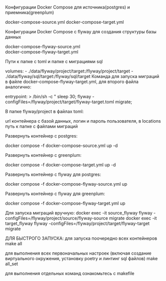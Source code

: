 Конфигурации Docker Compose для источника(postgres) и приемника(greenplum)
  
  docker-compose-source.yml 
  docker-compose-target.yml

Конфигурации Docker Compose с flyway для создания структуры базы данных

 docker-compose-flyway-source.yml  
 docker-compose-flyway-target.yml 

Пути к папке с toml и папке с миграциями sql

  volumes:
      - ./data/flyway/project/target:/flyway/project/target
      - ./data/flyway/sql/target:/flyway/sql/target
Команда для запуска миграций в файле docker-compose-flyway-target.yml, для второго файла аналогично:

  entrypoint: >
      /bin/sh -c "
      sleep 30;
      flyway -configFiles=/flyway/project/target/flyway-target.toml migrate; 

 В папке flyway/project в файлах toml:
 
 url контейнера с базой данных, логин и пароль пользователя, 
 в locations путь к папке с файлами миграций

Развернуть контейнер с postgres:

  docker compose -f docker-compose-source.yml up -d

Развернуть контейнер с greenplum:

  docker compose -f docker-compose-target.yml up -d

Развернуть контейнер с flyway для postgres:

  docker compose -f docker-compose-flyway-source.yml up

Развернуть контейнер с flyway для greenplum:

  docker compose -f docker-compose-flyway-target.yml up 

Для запуска миграций вручную:
  docker exec -it source_flyway flyway -configFiles=/flyway/project/source/flyway-source migrate
  docker exec -it target_flyway flyway -configFiles=/flyway/project/target/flyway-target migrate

ДЛЯ БЫСТРОГО ЗАПУСКА:
для запуска поочередно всех контейнеров
 make all

для выполнения всех первоначальных настроек (включая создание виртуального окружения, установку poetry и линтинг sql файлов)
 make all_set

для выполнения отдельных команд ознакомьтесь с makefile